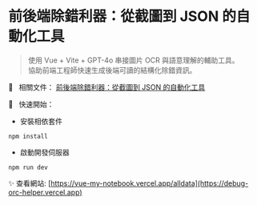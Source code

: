 
# 前後端除錯利器：從截圖到 JSON 的自動化工具
> 使用 Vue + Vite + GPT-4o 串接圖片 OCR 與語意理解的輔助工具。<br>
> 協助前端工程師快速生成後端可讀的結構化除錯資訊。<br>

📝 &nbsp; 相關文件：
[前後端除錯利器：從截圖到 JSON 的自動化工具](https://jacychu.medium.com/%E5%85%A8%E7%AB%AF%E5%AF%A6%E4%BD%9C-dango-vuejs-30e2c139db26)

🚀 &nbsp; 快速開始：<br>
- 安裝相依套件
```
npm install
```
- 啟動開發伺服器
```
npm run dev
```

✨ 查看網站:  [https://vue-my-notebook.vercel.app/alldata](https://debug-orc-helper.vercel.app)
